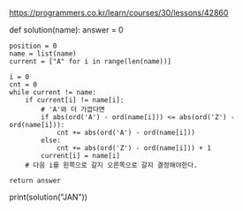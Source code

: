 https://programmers.co.kr/learn/courses/30/lessons/42860

def solution(name):
    answer = 0
    
    position = 0
    name = list(name)
    current = ["A" for i in range(len(name))]

    i = 0
    cnt = 0
    while current != name:
        if current[i] != name[i]:
            # 'A'와 더 가깝다면
            if abs(ord('A') - ord(name[i])) <= abs(ord('Z') - ord(name[i])):
                cnt += abs(ord('A') - ord(name[i]))
            else:
                cnt += abs(ord('Z') - ord(name[i])) + 1
            current[i] = name[i]
        # 다음 i를 왼쪽으로 갈지 오른쪽으로 갈지 결정해야한다.
        
    return answer
    
    
print(solution("JAN"))
